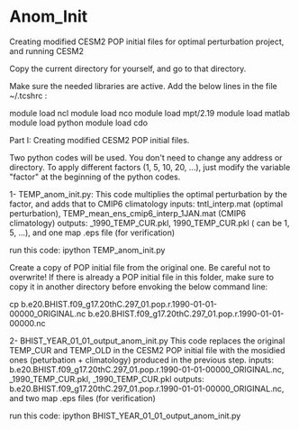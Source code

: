 # Anom_Init
Creating modified CESM2 POP initial files for optimal perturbation project, and running CESM2


Copy the current directory for yourself, and go to that directory.

Make sure the needed libraries are active. Add the below lines in the file ~/.tcshrc :

module load ncl
module load nco
module load mpt/2.19
module load matlab
module load python
module load cdo


Part I:
Creating modified CESM2 POP initial files.

Two python codes will be used. You don't need to change any address or directory. To apply different factors (1, 5, 10, 20, ...), just modify the variable "factor" at the beginning of the python codes.

1- TEMP_anom_init.py:
This code multiplies the optimal perturbation by the factor, and adds that to CMIP6 climatology
inputs: tntl_interp.mat (optimal perturbation), TEMP_mean_ens_cmip6_interp_1JAN.mat (CMIP6 climatology)
outputs: <factor>_1990_TEMP_CUR.pkl, <factor>1990_TEMP_CUR.pkl (<factor> can be 1, 5, ...), and one map .eps file (for verification)

run this code:
ipython TEMP_anom_init.py


Create a copy of POP initial file from the original one.
Be careful not to overwrite!
If there is already a POP initial file in this folder, make sure to copy it in another directory before envoking the below command line:

cp b.e20.BHIST.f09_g17.20thC.297_01.pop.r.1990-01-01-00000_ORIGINAL.nc b.e20.BHIST.f09_g17.20thC.297_01.pop.r.1990-01-01-00000.nc

2- BHIST_YEAR_01_01_output_anom_init.py
This code replaces the original TEMP_CUR and TEMP_OLD in the CESM2 POP initial file with the mosidied ones (peturbation + climatology) produced in the previous step.
inputs: b.e20.BHIST.f09_g17.20thC.297_01.pop.r.1990-01-01-00000_ORIGINAL.nc, <factor>_1990_TEMP_CUR.pkl, <factor>_1990_TEMP_CUR.pkl
outputs: b.e20.BHIST.f09_g17.20thC.297_01.pop.r.1990-01-01-00000_ORIGINAL.nc, and two map .eps files (for verification)

run this code:
ipython BHIST_YEAR_01_01_output_anom_init.py


